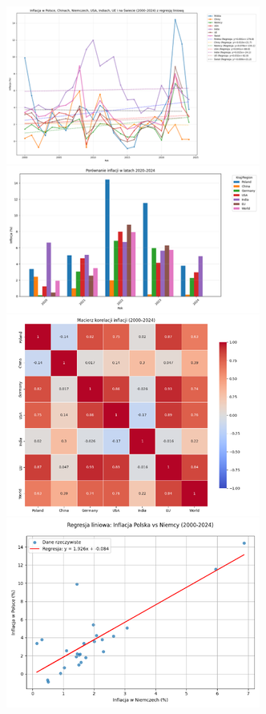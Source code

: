 ![](inflacja_w_polsce_a_w_najwszekszych_gospodarkach/Photos/Figure_1.png)
![](inflacja_w_polsce_a_w_najwszekszych_gospodarkach/Photos/Figure_2.png)
![](inflacja_w_polsce_a_w_najwszekszych_gospodarkach/Photos/Figure_3.png)
![](inflacja_w_polsce_a_w_najwszekszych_gospodarkach/Photos/Figure_4.png)
